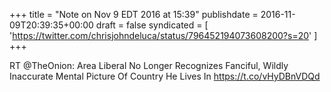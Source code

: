 +++
title = "Note on Nov 9 EDT 2016 at 15:39"
publishdate = 2016-11-09T20:39:35+00:00
draft = false
syndicated = [ 'https://twitter.com/chrisjohndeluca/status/796452194073608200?s=20' ]
+++

RT @TheOnion: Area Liberal No Longer Recognizes Fanciful, Wildly Inaccurate Mental Picture Of Country He Lives In https://t.co/vHyDBnVDQd
